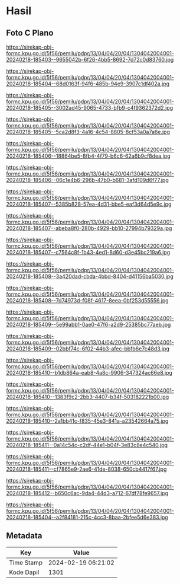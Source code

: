 # Hasil

## Foto C Plano

https://sirekap-obj-formc.kpu.go.id/5f56/pemilu/pdpr/13/04/04/20/04/1304042004001-20240218-185403--9655042b-6f26-4bb5-8692-7d72c0d83760.jpg

https://sirekap-obj-formc.kpu.go.id/5f56/pemilu/pdpr/13/04/04/20/04/1304042004001-20240218-185404--68d0163f-94f6-485b-94e9-3907c1df402a.jpg

https://sirekap-obj-formc.kpu.go.id/5f56/pemilu/pdpr/13/04/04/20/04/1304042004001-20240218-185405--3002ad45-9065-4733-bfb9-c4f9362372d2.jpg

https://sirekap-obj-formc.kpu.go.id/5f56/pemilu/pdpr/13/04/04/20/04/1304042004001-20240218-185405--5ca2d8f3-4a16-4c54-8805-8cf53a0a7a6e.jpg

https://sirekap-obj-formc.kpu.go.id/5f56/pemilu/pdpr/13/04/04/20/04/1304042004001-20240218-185406--18864be5-8fb4-4f79-b6c6-62a6b9cf8dea.jpg

https://sirekap-obj-formc.kpu.go.id/5f56/pemilu/pdpr/13/04/04/20/04/1304042004001-20240218-185406--06c1e4b6-296b-47b0-b681-3afd109d6f77.jpg

https://sirekap-obj-formc.kpu.go.id/5f56/pemilu/pdpr/13/04/04/20/04/1304042004001-20240218-185407--5385b828-57ea-4d31-bbe5-eaf3d64d5e9c.jpg

https://sirekap-obj-formc.kpu.go.id/5f56/pemilu/pdpr/13/04/04/20/04/1304042004001-20240218-185407--abeba8f0-280b-4929-bb10-27994b79329a.jpg

https://sirekap-obj-formc.kpu.go.id/5f56/pemilu/pdpr/13/04/04/20/04/1304042004001-20240218-185407--c7564c8f-1b43-4ed1-8d60-d3e45bc219a6.jpg

https://sirekap-obj-formc.kpu.go.id/5f56/pemilu/pdpr/13/04/04/20/04/1304042004001-20240218-185408--3a420dad-cbda-4bbd-8404-d41156ba5030.jpg

https://sirekap-obj-formc.kpu.go.id/5f56/pemilu/pdpr/13/04/04/20/04/1304042004001-20240218-185408--7d74973d-f08f-4617-8eea-0bf253d55556.jpg

https://sirekap-obj-formc.kpu.go.id/5f56/pemilu/pdpr/13/04/04/20/04/1304042004001-20240218-185409--5e99abb1-0ae0-47f6-a2d9-25385bc77aeb.jpg

https://sirekap-obj-formc.kpu.go.id/5f56/pemilu/pdpr/13/04/04/20/04/1304042004001-20240218-185409--02bbf74c-6f02-44b3-afec-bbfb6e7c48d3.jpg

https://sirekap-obj-formc.kpu.go.id/5f56/pemilu/pdpr/13/04/04/20/04/1304042004001-20240218-185410--b1db864a-eab8-4a8c-9906-347324ac66e8.jpg

https://sirekap-obj-formc.kpu.go.id/5f56/pemilu/pdpr/13/04/04/20/04/1304042004001-20240218-185410--1383f9c2-2bb3-4407-b34f-503182221b00.jpg

https://sirekap-obj-formc.kpu.go.id/5f56/pemilu/pdpr/13/04/04/20/04/1304042004001-20240218-185410--2a1bb41c-f835-45e3-841a-a23542664a75.jpg

https://sirekap-obj-formc.kpu.go.id/5f56/pemilu/pdpr/13/04/04/20/04/1304042004001-20240218-185411--0a14c54c-c2df-44e1-b04f-3e83c8e4c540.jpg

https://sirekap-obj-formc.kpu.go.id/5f56/pemilu/pdpr/13/04/04/20/04/1304042004001-20240218-185411--cf7865e9-2ae6-41de-8038-650cb4417f67.jpg

https://sirekap-obj-formc.kpu.go.id/5f56/pemilu/pdpr/13/04/04/20/04/1304042004001-20240218-185412--b650c6ac-9da4-44d3-a712-67df78fe9657.jpg

https://sirekap-obj-formc.kpu.go.id/5f56/pemilu/pdpr/13/04/04/20/04/1304042004001-20240218-185404--a2f84181-215c-4cc3-8baa-2bfee5d6e383.jpg


## Metadata

| Key        | Value               |
| ---------- | ------------------- |
| Time Stamp | 2024-02-19 06:21:02 |
| Kode Dapil | 1301                |



